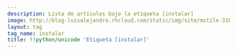 ```yaml
---
description: Lista de artículos bajo la etiqueta [instalar]
image: http://blog-luisalejandro.rhcloud.com/static/img/site/mstile-310x310.png
layout: tag
tag_name: instalar
title: !!python/unicode 'Etiqueta [instalar]'
---
```

